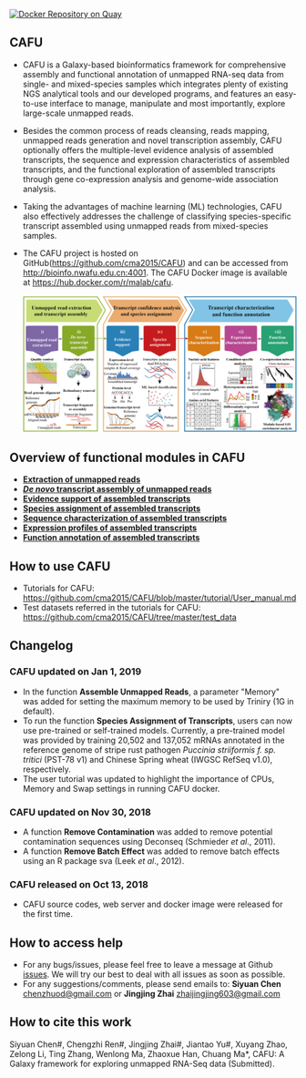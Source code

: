 [![Docker Repository on Quay](https://quay.io/repository/bgruening/galaxy-rna-workbench/status "Docker Repository on Quay")](https://hub.docker.com/r/malab/cafu/)


## CAFU
- CAFU is a Galaxy-based bioinformatics framework for comprehensive assembly and functional annotation of unmapped RNA-seq data from single- and mixed-species samples which integrates plenty of existing NGS analytical tools and our developed programs, and features an easy-to-use interface to manage, manipulate and most importantly, explore large-scale unmapped reads. 
- Besides the common process of reads cleansing, reads mapping, unmapped reads generation and novel transcription assembly, CAFU optionally offers the multiple-level evidence analysis of assembled transcripts, the sequence and expression characteristics of assembled transcripts, and the functional exploration of assembled transcripts through gene co-expression analysis and genome-wide association analysis. 
- Taking the advantages of machine learning (ML) technologies, CAFU also effectively addresses the challenge of classifying species-specific transcript assembled using unmapped reads from mixed-species samples. 
- The CAFU project is hosted on GitHub(https://github.com/cma2015/CAFU) and can be accessed from http://bioinfo.nwafu.edu.cn:4001. The CAFU Docker image is available at https://hub.docker.com/r/malab/cafu.

  ![CAFU](./Tutorial/CAFU_images/Overview_of_CAFU.png)

## Overview of functional modules in CAFU
- [**Extraction of unmapped reads**](https://github.com/cma2015/CAFU/blob/master/tutorial/Extraction_mapped_reads.md)
- [***De novo* transcript assembly of unmapped reads**](https://github.com/cma2015/CAFU/blob/master/tutorial/De_novo_transcript_assembly_of_unmapped_reads.md)
- [**Evidence support of assembled transcripts**](https://github.com/cma2015/CAFU/blob/master/tutorial/Evidence_support_of_assembled_transcripts.md)
- [**Species assignment of assembled transcripts**](https://github.com/cma2015/CAFU/blob/master/tutorial/SAT.md)
- [**Sequence characterization of assembled transcripts**](https://github.com/cma2015/CAFU/blob/master/tutorial/Sequence%20characterization%20of%20assembled%20transcripts.md)
- [**Expression profiles of assembled transcripts**](https://github.com/cma2015/CAFU/blob/master/tutorial/Expression%20profiles%20of%20assembled%20transcripts.md)
- [**Function annotation of assembled transcripts**](https://github.com/cma2015/CAFU/blob/master/tutorial/Function%20annotation%20of%20assembled%20transcripts.md)


## How to use CAFU

- Tutorials for CAFU: https://github.com/cma2015/CAFU/blob/master/tutorial/User_manual.md
- Test datasets referred in the tutorials for CAFU: https://github.com/cma2015/CAFU/tree/master/test_data

## Changelog

### CAFU updated on Jan 1, 2019

- In the function **Assemble Unmapped Reads**, a parameter "Memory" was added for setting the maximum memory to be used by Triniry (1G in default). 
- To run the function **Species Assignment of Transcripts**, users can now use pre-trained or self-trained models. Currently, a pre-trained model was provided by training 20,502 and 137,052 mRNAs annotated in the reference genome of stripe rust pathogen *Puccinia striiformis f. sp. tritici* (PST-78 v1) and Chinese Spring wheat (IWGSC RefSeq v1.0), respectively.
- The user tutorial was updated to highlight the importance of CPUs, Memory and Swap settings in running CAFU docker.

### CAFU updated on Nov 30, 2018

- A function **Remove Contamination** was added to remove potential contamination sequences using Deconseq (Schmieder *et al*., 2011).
- A function **Remove Batch Effect** was added to remove batch effects using an R package sva (Leek *et al*., 2012).

### CAFU released on Oct 13, 2018

- CAFU source codes, web server and docker image were released for the first time.


## How to access help
* For any bugs/issues, please feel free to leave a message at Github [issues](<https://github.com/cma2015/CAFU/issues>). We will try our best to deal with all issues as soon as possible.
* For any suggestions/comments, please send emails to: __Siyuan Chen__ <chenzhuod@gmail.com> or __Jingjing Zhai__ <zhaijingjing603@gmail.com> 

## How to cite this work
Siyuan Chen#, Chengzhi Ren#, Jingjing Zhai#, Jiantao Yu#, Xuyang Zhao, Zelong Li, Ting Zhang, Wenlong Ma, Zhaoxue Han, Chuang Ma*, CAFU: A Galaxy framework for exploring unmapped RNA-Seq data (Submitted).
